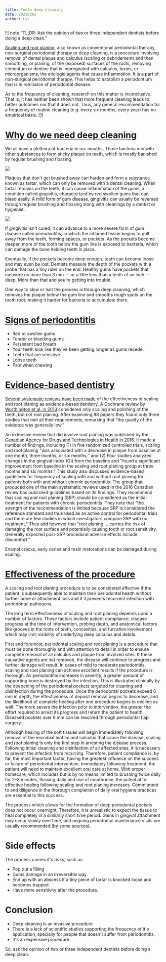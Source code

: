 ```yaml
---
title: Teeth deep cleaning
date: 20210201
author: Lyz
---
```


!!! note "TL;DR: Ask the opinion of two or three independent dentists before doing a deep clean."

[Scaling and root
planing](https://en.wikipedia.org/wiki/Scaling_and_root_planing), also known as
conventional periodontal therapy, non-surgical periodontal therapy or deep
cleaning, is a procedure involving removal of dental plaque and calculus
(scaling or debridement) and then smoothing, or planing, of the (exposed)
surfaces of the roots, removing cementum or dentine that is impregnated with
calculus, toxins, or microorganisms, the etiologic agents that cause
inflammation. It is a part of non-surgical periodontal therapy. This helps to
establish a periodontium that is in remission of periodontal disease.

As to the frequency of cleaning, research on this matter is inconclusive. That
is, it has neither been shown that more frequent cleaning leads to better
outcomes nor that it does
not. Thus, any general recommendation for a frequency of routine cleaning (e.g.
every six months, every year) has no empirical basis.
([1](https://en.wikipedia.org/wiki/Teeth_cleaning#cite_note-7))

# [Why do we need deep cleaning](https://www.today.com/series/one-small-thing/do-you-need-deep-dental-cleaning-dentists-discuss-t127590)

We all have a plethora of bacteria in our mouths. Those bacteria mix with other
substances to form sticky plaque on teeth, which is mostly banished by regular
brushing and flossing.

![ ](normal-gum-disease-today-180419-01_9eb916932400a9a8783953079a65b17a.fit-560w.jpg)

Plaques that don't get brushed away can harden and form a substance known as
tartar, which can only be removed with a dental cleaning. When tartar remains on
the teeth, it can cause inflammation of the gums, a condition called gingivitis,
characterized by red swollen gums that can bleed easily. A mild form of gum
disease, gingivitis can usually be reversed through regular brushing and
flossing along with cleanings by a dentist or hygienist.

![ ](perio-gum-disease-today-180419-01_9eb916932400a9a8783953079a65b17a.fit-560w.jpg)

If gingivitis isn't cured, it can advance to a more severe form of gum disease
called periodontitis, in which the inflamed tissue begins to pull away from the
teeth, forming spaces, or pockets. As the pockets become deeper, more of the
tooth below the gum line is exposed to bacteria, which can damage the bone
holding teeth in place.

Eventually, if the pockets become deep enough, teeth can become loose and may
even be lost. Dentists measure the depth of the pockets with a probe that has
a tiny ruler on the end. Healthy gums have pockets that measure no more than
3 mm — or a little less than a tenth of an inch — deep. More than that and
you’re getting into trouble.

One way to slow or halt the process is through deep cleaning, which removes the
plaque below the gum line and smooths rough spots on the tooth root, making it
harder for bacteria to accumulate there.

# [Signs of periodontitis](https://www.today.com/series/one-small-thing/do-you-need-deep-dental-cleaning-dentists-discuss-t127590)

* Red or swollen gums
* Tender or bleeding gums
* Persistent bad breath
* Your teeth look like they’ve been getting longer as gums recede.
* Teeth that are sensitive
* Loose teeth
* Pain when chewing

# [Evidence-based dentistry](https://en.wikipedia.org/wiki/Scaling_and_root_planing)

[Several systematic reviews have been
made](https://en.wikipedia.org/wiki/Scaling_and_root_planing) of the
effectiveness of scaling and root planing as evidence-based dentistry.
A Cochrane review by [Worthington et al. in 2013](http://www.cochrane.org/CD004625/ORAL_routine-scale-and-polish-for-periodontal-health-in-adults) considered only scaling and
polishing of the teeth, but not root planing. After examining 88 papers they
found only three studies that met all their requirements, remarking that "the
quality of the evidence was generally low."

An extensive review that did involve root planing was published by the [Canadian
Agency for Drugs and Technologies in Health in 2016](https://www.ncbi.nlm.nih.gov/pubmedhealth/PMH0090138/).
It made a number of findings, including (1) In five randomized controlled
trials, scaling and root planing "was associated with a decrease in plaque from
baseline at one month, three months, or six months;" and (2) Four studies
analyzed changes in the gingival index (GI) from the baseline and "found
a significant improvement from baseline in the scaling and root planing group at
three months and six months." This study also discussed evidence-based
guidelines for frequency of scaling with and without root planing for patients
both with and without chronic periodontitis. The group that produced one of the
main systematic reviews used in the 2016 Canadian review has published
guidelines based on its findings. They recommend that scaling and root
planing (SRP) should be considered as the initial treatment for patients with
chronic periodontitis. They note that "the strength of the recommendation is
limited because SRP is considered the reference standard and thus used as an
active control for periodontal trials and there are few studies in which
investigators compare SRP with no treatment." They add however that "root
planing ... carries the risk of damaging the root surface and potentially
causing tooth or root sensitivity. Generally expected post-SRP procedural
adverse effects include discomfort."

Enamel cracks, early caries and resin restorations can be damaged during scaling.

# [Effectiveness of the procedure](https://en.wikipedia.org/wiki/Scaling_and_root_planing)

A scaling and root planing procedure is to be considered effective if the
patient is subsequently able to maintain their periodontal health without
further bone or attachment loss and if it prevents recurrent infection with
periodontal pathogens.

The long term effectiveness of scaling and root planing depends upon a number of
factors. These factors include patient compliance, disease progress at the time
of intervention, probing depth, and anatomical factors like grooves in the roots
of teeth, concavities, and furcation involvement which may limit visibility of
underlying deep calculus and debris.

First and foremost, periodontal scaling and root planing is a procedure that
must be done thoroughly and with attention to detail in order to ensure complete
removal of all calculus and plaque from involved sites. If these causative
agents are not removed, the disease will continue to progress and further damage
will result. In cases of mild to moderate periodontitis, scaling and root
planing can achieve excellent results if the procedure is thorough. As
periodontitis increases in severity, a greater amount of supporting bone is
destroyed by the infection. This is illustrated clinically by the deepening of
the periodontal pockets targeted for cleaning and disinfection during the
procedure. Once the periodontal pockets exceed 6 mm in depth, the effectiveness
of deposit removal begins to decrease, and the likelihood of complete healing
after one procedure begins to decline as well. The more severe the infection
prior to intervention, the greater the effort required to arrest its progress
and return the patient to health. Diseased pockets over 6 mm can be resolved
through periodontal flap surgery.

Although healing of the soft tissues will begin immediately following removal of
the microbial biofilm and calculus that cause the disease, scaling and root
planing is only the first step in arresting the disease process. Following
initial cleaning and disinfection of all affected sites, it is necessary to
prevent the infection from recurring. Therefore, patient compliance is, by far,
the most important factor, having the greatest influence on the success or
failure of periodontal intervention. Immediately following treatment, the
patient will need to maintain excellent oral care at home. With proper homecare,
which includes but is by no means limited to brushing twice daily for 2–3
minutes, flossing daily and use of mouthrinse, the potential for effective
healing following scaling and root planing increases. Commitment to and
diligence in the thorough completion of daily oral hygiene practices are
essential to this success.

The process which allows for the formation of deep periodontal pockets does not
occur overnight. Therefore, it is unrealistic to expect the tissue to heal
completely in a similarly short time period. Gains in gingival attachment may
occur slowly over time, and ongoing periodontal maintenance visits are usually
recommended (by some sources).

# Side effects

The process carries it's risks, such as:

* Pop out a filling
* Gums damage in an irreversible way.
* End up with an abscess if a tiny piece of tartar is knocked loose and becomes
    trapped.
* Have more sensitivity after the procedure.

# Conclusion

* Deep cleaning is an invasive procedure
* There is a lack of scientific studies supporting the frequency of it's
    application, specially for people that doesn't suffer from periodontitis.
* It's an expensive procedure.

So, ask the opinion of two or three independent dentists before
doing a deep clean.
